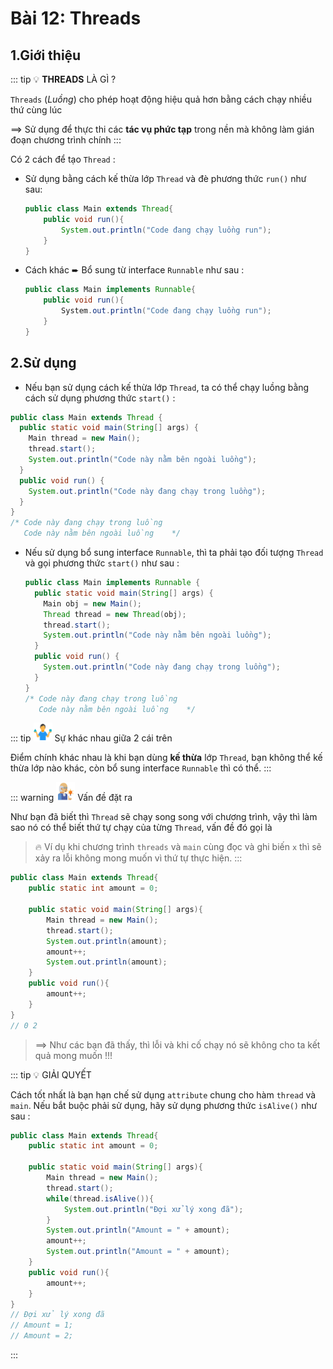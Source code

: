 # Bài 12: Threads

## 1.Giới thiệu

::: tip 💡 <b>THREADS</b> LÀ GÌ ? 

`Threads` (*Luồng*) cho phép hoạt động hiệu quả hơn bằng cách chạy nhiều thứ cùng lúc

==> Sử dụng để thực thi các **tác vụ phức tạp** trong nền mà không làm gián đoạn chương trình chính
:::

Có 2 cách để tạo `Thread` : 

- Sử dụng bằng cách kế thừa lớp `Thread` và đè phương thức `run()` như sau: 
  
  ```java
  public class Main extends Thread{
      public void run(){
          System.out.println("Code đang chạy luồng run");
      }
  }
  ```

- Cách khác ➨ Bổ sung từ interface `Runnable` như sau : 
  
  ```java
  public class Main implements Runnable{
      public void run(){
          System.out.println("Code đang chạy luồng run");
      }
  }
  ```

## 2.Sử dụng

- Nếu bạn sử dụng cách kế thừa lớp `Thread`, ta có thể chạy luồng bằng cách sử dụng phương thức `start()` : 

```java
public class Main extends Thread {
  public static void main(String[] args) {
    Main thread = new Main();
    thread.start();
    System.out.println("Code này nằm bên ngoài luồng");
  }
  public void run() {
    System.out.println("Code này đang chạy trong luồng");
  }
}
/* Code này đang chạy trong luồng
   Code này nằm bên ngoài luồng    */
```

- Nếu sử dụng bổ sung interface `Runnable`, thì ta phải tạo đối tượng `Thread` và gọi phương thức `start()` như sau : 
  
  ```java
  public class Main implements Runnable {
    public static void main(String[] args) {
      Main obj = new Main();
      Thread thread = new Thread(obj);
      thread.start();
      System.out.println("Code này nằm bên ngoài luồng");
    }
    public void run() {
      System.out.println("Code này đang chạy trong luồng");
    }
  }
  /* Code này đang chạy trong luồng
     Code này nằm bên ngoài luồng    */
  ```

::: tip <img src="https://raw.githubusercontent.com/Zenfection/Image/master/2021/07/30-15-17-12-icons8-comparing.png" width="30"> Sự khác nhau giữa 2 cái trên 

Điểm chính khác nhau là khi bạn dùng **kế thừa** lớp `Thread`, bạn không thể kế thừa lớp nào khác, còn bổ sung interface `Runnable` thì có thể.
:::

::: warning <img src="https://raw.githubusercontent.com/Zenfection/Image/master/2021/02/08-17-36-14-Professor%20Male.png" width="30"> Vấn đề đặt ra

Như bạn đã biết thì `Thread` sẽ chạy song song với chương trình, vậy thì làm sao nó có thể biết thứ tự chạy của từng `Thread`, vấn đề đó gọi là 

> 🔥 Ví dụ khi chương trình `threads` và `main` cùng đọc và ghi biến `x` thì sẽ xảy ra lỗi không mong muốn vì thứ tự thực hiện.
:::

```java
public class Main extends Thread{
    public static int amount = 0;

    public static void main(String[] args){
        Main thread = new Main();
        thread.start();
        System.out.println(amount);
        amount++;
        System.out.println(amount);
    }
    public void run(){
        amount++;
    }
}
// 0 2
```

> ==> Như các bạn đã thấy, thì lỗi và khi cố chạy nó sẽ không cho ta kết quả mong muốn  !!! 

::: tip 💡 GIẢI QUYẾT

Cách tốt nhất là bạn hạn chế sử dụng `attribute` chung cho hàm `thread` và `main`. Nếu bắt buộc phải sử dụng, hãy sử dụng phương thức `isAlive()` như sau : 

```java
public class Main extends Thread{
    public static int amount = 0;

    public static void main(String[] args){
        Main thread = new Main();
        thread.start();
        while(thread.isAlive()){
            System.out.println("Đợi xử lý xong đã");
        }
        System.out.println("Amount = " + amount);
        amount++;
        System.out.println("Amount = " + amount);
    }
    public void run(){
        amount++;
    }
}
// Đợi xử lý xong đã
// Amount = 1;
// Amount = 2;
```
:::